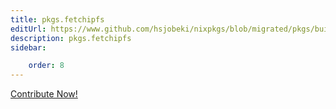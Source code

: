 ```yaml
---
title: pkgs.fetchipfs
editUrl: https://www.github.com/hsjobeki/nixpkgs/blob/migrated/pkgs/build-support/fetchipfs/default.nix#L5C1
description: pkgs.fetchipfs
sidebar:

    order: 8
---
```


<a href="https://www.github.com/hsjobeki/nixpkgs/blob/migrated/pkgs/build-support/fetchipfs/default.nix#L5C1">Contribute Now!</a>



